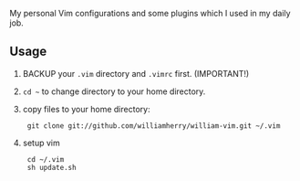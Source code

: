 My personal Vim configurations and some plugins which I used in my daily job.

## Usage

1. BACKUP your `.vim` directory and `.vimrc` first. (IMPORTANT!)

2. `cd ~` to change directory to your home directory.

3. copy files to your home directory:

        git clone git://github.com/williamherry/william-vim.git ~/.vim

4. setup vim

        cd ~/.vim
        sh update.sh

